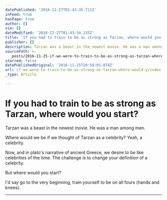 ```yaml
---
datePublished: '2016-12-27T01:43:35.711Z'
inFeed: true
hasPage: true
author: []
via: {}
dateModified: '2016-12-27T01:43:34.135Z'
title: 'If you had to train to be as strong as Tarzan, where would you start?'
publisher: {}
description: Tarzan was a beast in the newest movie. He was a man among men.
sourcePath: >-
  _posts/2016-11-25-if-we-were-to-train-to-be-as-strong-as-tarzan-where-would-y.md
starred: false
datePublishedOriginal: '2016-11-25T20:59:01.074Z'
url: if-we-were-to-train-to-be-as-strong-as-tarzan-where-would-y/index.html
_type: Article

---
```

# If you had to train to be as strong as Tarzan, where would you start?

Tarzan was a beast in the newest movie. He was a man among men.

Where would we be if we thought of Tarzan as a celebrity? Yeah, a celebrity.

Now, and in plato's narrative of ancient Greece, we desire to be like celebrities of the time. The challenge is to change your definition of a celebrity.

But where would you start?

I'd say go to the very beginning, train yourself to be on all fours (hands and knees).

---